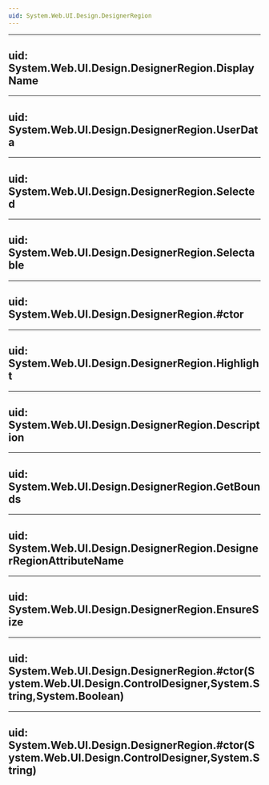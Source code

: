 ```yaml
---
uid: System.Web.UI.Design.DesignerRegion
---
```


---
uid: System.Web.UI.Design.DesignerRegion.DisplayName
---

---
uid: System.Web.UI.Design.DesignerRegion.UserData
---

---
uid: System.Web.UI.Design.DesignerRegion.Selected
---

---
uid: System.Web.UI.Design.DesignerRegion.Selectable
---

---
uid: System.Web.UI.Design.DesignerRegion.#ctor
---

---
uid: System.Web.UI.Design.DesignerRegion.Highlight
---

---
uid: System.Web.UI.Design.DesignerRegion.Description
---

---
uid: System.Web.UI.Design.DesignerRegion.GetBounds
---

---
uid: System.Web.UI.Design.DesignerRegion.DesignerRegionAttributeName
---

---
uid: System.Web.UI.Design.DesignerRegion.EnsureSize
---

---
uid: System.Web.UI.Design.DesignerRegion.#ctor(System.Web.UI.Design.ControlDesigner,System.String,System.Boolean)
---

---
uid: System.Web.UI.Design.DesignerRegion.#ctor(System.Web.UI.Design.ControlDesigner,System.String)
---
